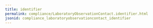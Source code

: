 ```yaml
---
title: identifier
permalink: compliance/LaboratoryObservationContact.identifier.html
jsonid: compliance_laboratoryobservationcontact_identifier
---
```


